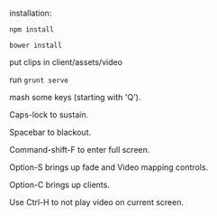 installation:

`npm install`

`bower install`

put clips in client/assets/video

run `grunt serve`

mash some keys (starting with 'Q').

Caps-lock to sustain.

Spacebar to blackout.

Command-shift-F to enter full screen.

Option-S brings up fade and Video mapping controls.

Option-C brings up clients.

Use Ctrl-H to not play video on current screen.